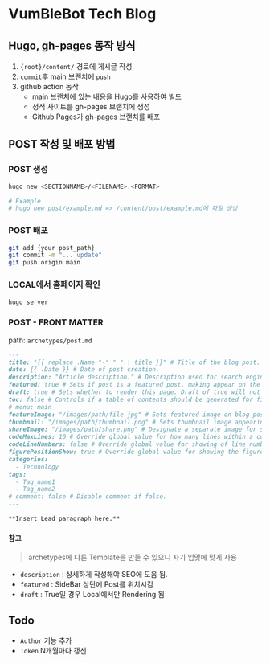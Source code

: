 # VumBleBot Tech Blog

## Hugo, gh-pages 동작 방식

1. `{root}/content/` 경로에 게시글 작성
2. `commit`후 main 브랜치에 `push`
3. github action 동작
    - main 브랜치에 있는 내용을 Hugo를 사용하여 빌드
    - 정적 사이트를 gh-pages 브랜치에 생성
    - Github Pages가 gh-pages 브랜치를 배포

## POST 작성 및 배포 방법

### POST 생성

```bash
hugo new <SECTIONNAME>/<FILENAME>.<FORMAT>

# Example
# hugo new post/example.md => /content/post/example.md에 파일 생성
```

### POST 배포

```bash
git add {your post_path}
git commit -m "... update"
git push origin main
```

### LOCAL에서 홈페이지 확인

```bash
hugo server
```

### POST - FRONT MATTER

path: `archetypes/post.md`

```markdown
---
title: "{{ replace .Name "-" " " | title }}" # Title of the blog post.
date: {{ .Date }} # Date of post creation.
description: "Article description." # Description used for search engine.
featured: true # Sets if post is a featured post, making appear on the home page side bar.
draft: true # Sets whether to render this page. Draft of true will not be rendered.
toc: false # Controls if a table of contents should be generated for first-level links automatically.
# menu: main
featureImage: "/images/path/file.jpg" # Sets featured image on blog post.
thumbnail: "/images/path/thumbnail.png" # Sets thumbnail image appearing inside card on homepage.
shareImage: "/images/path/share.png" # Designate a separate image for social media sharing.
codeMaxLines: 10 # Override global value for how many lines within a code block before auto-collapsing.
codeLineNumbers: false # Override global value for showing of line numbers within code block.
figurePositionShow: true # Override global value for showing the figure label.
categories:
  - Technology
tags:
  - Tag_name1
  - Tag_name2
# comment: false # Disable comment if false.
---

**Insert Lead paragraph here.**
```

#### 참고

> archetypes에 다른 Template을 만들 수 있으니 자기 입맛에 맞게 사용

- `description` : 상세하게 작성해야 SEO에 도움 됨.
- `featured` : SideBar 상단에 Post를 위치시킴
- `draft` : True일 경우 Local에서만 Rendering 됨

## Todo

- `Author` 기능 추가
- `Token` N개월마다 갱신
